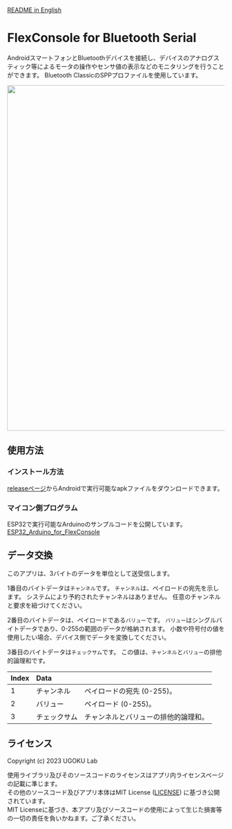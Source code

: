 [README in English](https://github.com/UGOKU-Lab/FlexConsole_for_Bluetooth_Serial/blob/main/README_EN.md)

# FlexConsole for Bluetooth Serial 
AndroidスマートフォンとBluetoothデバイスを接続し、デバイスのアナログスティック等によるモータの操作やセンサ値の表示などのモニタリングを行うことができます。
Bluetooth ClassicのSPPプロファイルを使用しています。

<img src="https://github.com/UGOKU-Lab/FlexConsole_for_Bluetooth_Serial/assets/27545627/221b82e0-b112-43b0-86f4-3ec827887da3" width="800px">

## 使用方法
### インストール方法
[releaseページ](https://github.com/UGOKU-Lab/FlexConsole_for_Bluetooth_Serial/releases/tag/v0.2.0-alpha)からAndroidで実行可能なapkファイルをダウンロードできます。

### マイコン側プログラム
ESP32で実行可能なArduinoのサンプルコードを公開しています。  
[ESP32_Arduino_for_FlexConsole](https://github.com/UGOKU-Lab/ESP32_Arduino_for_FlexConsole)


## データ交換
このアプリは、3バイトのデータを単位として送受信します。

1番目のバイトデータは`チャンネル`です。
`チャンネル`は、ペイロードの宛先を示します。
システムにより予約されたチャンネルはありません。
任意のチャンネルと要求を紐づけてください。

2番目のバイトデータは、ペイロードである`バリュー`です。
`バリュー`はシングルバイトデータであり、0-255の範囲のデータが格納されます。
小数や符号付の値を使用したい場合、デバイス側でデータを変換してください。

3番目のバイトデータは`チェックサム`です。
この値は、`チャンネル`と`バリュー`の排他的論理和です。

| Index | Data        |                                   |
| :---- | :---------- | :-------------------------------- | 
| 1     | チャンネル   | ペイロードの宛先 (0-255)。         |
| 2     | バリュー     | ペイロード (0-255)。              |
| 3     | チェックサム | チャンネルとバリューの排他的論理和。 |

## ライセンス
Copyright (c) 2023 UGOKU Lab

使用ライブラリ及びそのソースコードのライセンスはアプリ内ライセンスページの記載に準じます。  
その他のソースコード及びアプリ本体はMIT License ([LICENSE](https://github.com/UGOKU-Lab/FlexConsole_for_Bluetooth_Serial/blob/main/LICENSE)) に基づき公開されています。  
MIT Licenseに基づき、本アプリ及びソースコードの使用によって生じた損害等の一切の責任を負いかねます。ご了承ください。
